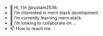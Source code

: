 - 👋 Hi, I’m @rustam2536
- 👀 I’m interested in mern stack development
- 🌱 I’m currently learning mern stack
- 💞️ I’m looking to collaborate on ...
- 📫 How to reach me 

<!---
rustam2536/rustam2536 is a ✨ special ✨ repository because its `README.md` (this file) appears on your GitHub profile.
You can click the Preview link to take a look at your changes.
--->
